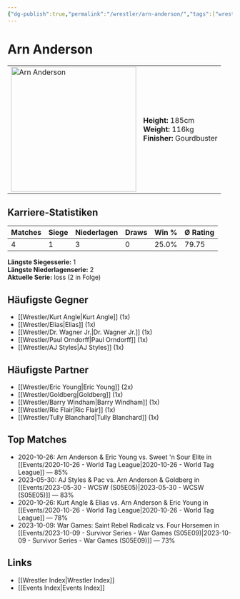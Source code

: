 ```yaml
---
{"dg-publish":true,"permalink":"/wrestler/arn-anderson/","tags":["wrestler"],"noteIcon":"","created":"2025-08-11T09:33:17.597+02:00"}
---
```



# Arn Anderson

<table>
<tr>
<td><img src="Arn Anderson.png" width="280" alt="Arn Anderson"></td>
<td>
<b>Height:</b> 185cm<br>
<b>Weight:</b> 116kg<br>
<b>Finisher:</b> Gourdbuster<br>
</td>
</tr>
</table>

## Karriere-Statistiken

| Matches | Siege | Niederlagen | Draws | Win % | Ø Rating |
|---------|-------|-------------|-------|-------|-----------|
| 4 | 1 | 3 | 0 | 25.0% | 79.75 |

**Längste Siegesserie:** 1<br>**Längste Niederlagenserie:** 2<br>**Aktuelle Serie:** loss (2 in Folge)


## Häufigste Gegner
- [[Wrestler/Kurt Angle\|Kurt Angle]] (1x)
- [[Wrestler/Elias\|Elias]] (1x)
- [[Wrestler/Dr. Wagner Jr.\|Dr. Wagner Jr.]] (1x)
- [[Wrestler/Paul Orndorff\|Paul Orndorff]] (1x)
- [[Wrestler/AJ Styles\|AJ Styles]] (1x)

## Häufigste Partner
- [[Wrestler/Eric Young\|Eric Young]] (2x)
- [[Wrestler/Goldberg\|Goldberg]] (1x)
- [[Wrestler/Barry Windham\|Barry Windham]] (1x)
- [[Wrestler/Ric Flair\|Ric Flair]] (1x)
- [[Wrestler/Tully Blanchard\|Tully Blanchard]] (1x)

## Top Matches
- 2020-10-26: Arn Anderson & Eric Young vs. Sweet 'n Sour Elite in [[Events/2020-10-26 - World Tag League\|2020-10-26 - World Tag League]] — 85%
- 2023-05-30: AJ Styles & Pac vs. Arn Anderson & Goldberg in [[Events/2023-05-30 - WCSW (S05E05)\|2023-05-30 - WCSW (S05E05)]] — 83%
- 2020-10-26: Kurt Angle & Elias vs. Arn Anderson & Eric Young in [[Events/2020-10-26 - World Tag League\|2020-10-26 - World Tag League]] — 78%
- 2023-10-09: War Games: Saint Rebel Radicalz vs. Four Horsemen in [[Events/2023-10-09 - Survivor Series - War Games (S05E09)\|2023-10-09 - Survivor Series - War Games (S05E09)]] — 73%

## Links
- [[Wrestler Index\|Wrestler Index]]
- [[Events Index\|Events Index]]
